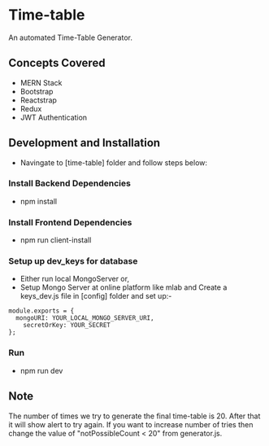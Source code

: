 # Time-table
An automated Time-Table Generator.

## Concepts Covered
- MERN Stack
- Bootstrap
- Reactstrap
- Redux
- JWT Authentication

## Development and Installation
- Navingate to [time-table] folder and follow steps below:

### Install Backend Dependencies
- npm install

### Install Frontend Dependencies
- npm run client-install

### Setup up dev_keys for database
- Either run local MongoServer or,
- Setup Mongo Server at online platform like mlab and Create a keys_dev.js file in [config] folder and set up:-
``` 
module.exports = {
  mongoURI: YOUR_LOCAL_MONGO_SERVER_URI,
	secretOrKey: YOUR_SECRET
}; 
```
### Run
- npm run dev

## Note
The number of times we try to generate the final time-table is 20. After that it will show alert to try again. If you want to increase number of tries then change the value of "notPossibleCount < 20" from generator.js.

